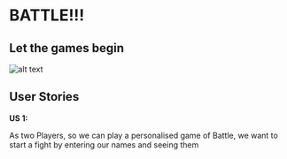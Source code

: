 # BATTLE!!!

## Let the games begin

![alt text](http://res.cloudinary.com/dani-devs-and-designs/image/upload/v1532619766/Battle_of_Waterloo_1815_mwng0s.png)

## User Stories

**US 1:**

As two Players,
so we can play a personalised game of Battle,
we want to start a fight by entering our names and seeing them
